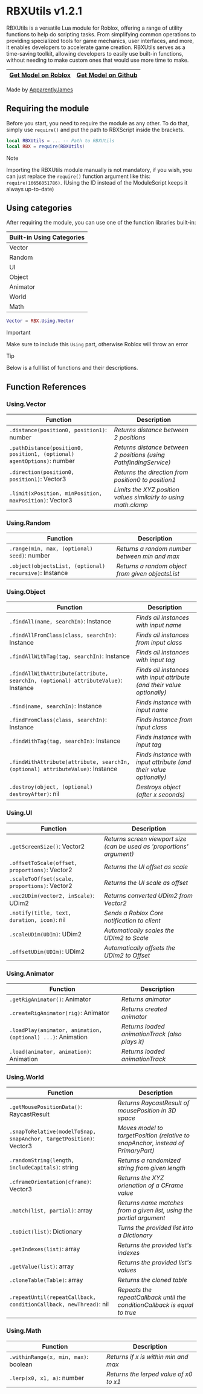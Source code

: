 # RBXUtils v1.2.1
RBXUtils is a versatile Lua module for Roblox, offering a range of utility functions to help do scripting tasks. From simplifying common operations to providing specialized tools for game mechanics, user interfaces, and more, it enables developers to accelerate game creation. RBXUtils serves as a time-saving toolkit, allowing developers to easily use built-in functions, without needing to make custom ones that would use more time to make.

| [Get Model on Roblox](https://create.roblox.com/store/asset/16656051786) | [Get Model on Github](https://github.com/ApparentlyJamesGH/RBXScript/releases/latest) |
| ------------- | ------------- |

Made by [ApparentlyJames](https://apparentlyjames.carrd.co/)

## Requiring the module
Before you start, you need to require the module as any other. To do that, simply use ```require()``` and put the path to RBXScript inside the brackets.
```lua
local RBXUtils = ... -- Path to RBXUtils
local RBX = require(RBXUtils)
```

> [!NOTE]
> Importing the RBXUtils module manually is not mandatory, if you wish, you can just replace the `require()` function argument like this: `require(16656051786)`. (Using the ID instead of the ModuleScript keeps it always up-to-date)

## Using categories
After requiring the module, you can use one of the function libraries built-in:

| Built-in Using Categories |
| ------------- |
| Vector |
| Random |
| UI |
| Object |
| Animator |
| World |
| Math |

```lua
Vector = RBX.Using.Vector
```

> [!IMPORTANT]
> Make sure to include this `Using` part, otherwise Roblox will throw an error

> [!TIP]
> Below is a full list of functions and their descriptions.

## Function References

### Using.Vector
| Function | Description |
| ------------- | ------------- |
| `.distance(position0, position1)`: number | *Returns distance between 2 positions* |
| `.pathDistance(position0, position1, (optional) agentOptions)`: number | *Returns distance between 2 positions (using PathfindingService)* |
| `.direction(position0, position1)`: Vector3 | *Returns the direction from position0 to position1* |
| `.limit(xPosition, minPosition, maxPosition)`: Vector3 | *Limits the XYZ position values similairly to using math.clamp* |

### Using.Random
| Function | Description |
| ------------- | ------------- |
| `.range(min, max, (optional) seed)`: number | *Returns a random number between min and max* |
| `.object(objectsList, (optional) recursive)`: Instance | *Returns a random object from given objectsList* |

### Using.Object
| Function | Description |
| ------------- | ------------- |
| `.findAll(name, searchIn)`: Instance | *Finds all instances with input name* |
| `.findAllFromClass(class, searchIn)`: Instance | *Finds all instances from input class* |
| `.findAllWithTag(tag, searchIn)`: Instance | *Finds all instances with input tag* |
| `.findAllWithAttribute(attribute, searchIn, (optional) attributeValue)`: Instance | *Finds all instances with input attribute (and their value optionally)* |
| `.find(name, searchIn)`: Instance | *Finds instance with input name* |
| `.findFromClass(class, searchIn)`: Instance | *Finds instance from input class* |
| `.findWithTag(tag, searchIn)`: Instance | *Finds instance with input tag* |
| `.findWithAttribute(attribute, searchIn, (optional) attributeValue)`: Instance | *Finds instance with input attribute (and their value optionally)* |
| `.destroy(object, (optional) destroyAfter)`: nil | *Destroys object (after x seconds)* |

### Using.UI
| Function | Description |
| ------------- | ------------- |
| `.getScreenSize()`: Vector2 | *Returns screen viewport size (can be used as 'proportions' argument)* |
| `.offsetToScale(offset, proportions)`: Vector2 | *Returns the UI offset as scale* |
| `.scaleToOffset(scale, proportions)`: Vector2 | *Returns the UI scale as offset* |
| `.vec2UDim(vector2, inScale)`: UDim2 | *Returns converted UDim2 from Vector2* |
| `.notify(title, text, duration, icon)`: nil | *Sends a Roblox Core notification to client* |
| `.scaleUDim(UDIm)`: UDim2 | *Automatically scales the UDIm2 to Scale* |
| `.offsetUDim(UDIm)`: UDim2 | *Automatically offsets the UDIm2 to Offset* |

### Using.Animator
| Function | Description |
| ------------- | ------------- |
| `.getRigAnimator()`: Animator | *Returns animator* |
| `.createRigAnimator(rig)`: Animator | *Returns created animator* |
| `.loadPlay(animator, animation, (optional) ...)`: Animation | *Returns loaded animationTrack (also plays it)* |
| `.load(animator, animation)`: Animation | *Returns loaded animationTrack* |

### Using.World
| Function | Description |
| ------------- | ------------- |
| `.getMousePositionData()`: RaycastResult | *Returns RaycastResult of mousePosition in 3D space* |
| `.snapToRelative(modelToSnap, snapAnchor, targetPosition)`: Vector3 | *Moves model to targetPosition (relative to snapAnchor, instead of PrimaryPart)* |
| `.randomString(length, includeCapitals)`: string | *Returns a randomized string from given length* |
| `.cframeOrientation(cframe)`: Vector3 | *Returns the XYZ orienation of a CFrame value* |
| `.match(list, partial)`: array | *Returns name matches from a given list, using the partial argument* |
| `.toDict(list)`: Dictionary | *Turns the provided list into a Dictionary* |
| `.getIndexes(list)`: array | *Returns the provided list's indexes* |
| `.getValue(list)`: array | *Returns the provided list's values* |
| `.cloneTable(Table)`: array | *Returns the cloned table* |
| `.repeatUntil(repeatCallback, conditionCallback, newThread)`: nil | *Repeats the repeatCallback until the conditionCallback is equal to true* |

### Using.Math
| Function | Description |
| ------------- | ------------- |
| `.withinRange(x, min, max)`: boolean | *Returns if x is within min and max* |
| `.lerp(x0, x1, a)`: number | *Returns the lerped value of x0 to x1* |
